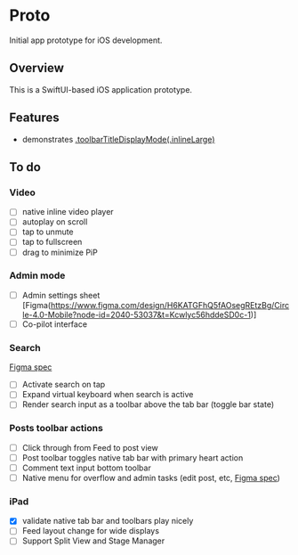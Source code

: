 # Proto

Initial app prototype for iOS development.

## Overview
This is a SwiftUI-based iOS application prototype.

## Features
- demonstrates [.toolbarTitleDisplayMode(.inlineLarge)](https://developer.apple.com/documentation/swiftui/view/toolbartitledisplaymode(_:))

## To do
### Video
- [ ] native inline video player
- [ ] autoplay on scroll
- [ ] tap to unmute
- [ ] tap to fullscreen
- [ ] drag to minimize PiP

### Admin mode
- [ ] Admin settings sheet [Figma(https://www.figma.com/design/H6KATGFhQ5fAOsegREtzBg/Circle-4.0-Mobile?node-id=2040-53037&t=Kcwlyc56hddeSD0c-1)]
- [ ] Co-pilot interface

### Search
[Figma spec](https://www.figma.com/design/NdwIk4iFCNFsrBOA1I2S2b/%F0%9F%93%90-Mobile-Build?node-id=26801-116894&t=GwwykqKG33UxJcNw-1)
- [ ] Activate search on tap 
- [ ] Expand virtual keyboard when search is active
- [ ] Render search input as a toolbar above the tab bar (toggle bar state)

### Posts toolbar actions
- [ ] Click through from Feed to post view
- [ ] Post toolbar toggles native tab bar with primary heart action
- [ ] Comment text input bottom toolbar
- [ ] Native menu for overflow and admin tasks (edit post, etc, [Figma spec](https://www.figma.com/design/W7x7IvJBDsSw43zcIKMJeR/%E2%9D%96-Mobile-Design-System?node-id=12807-69973&t=wAl175S4870CppoP-1))

### iPad
- [x] validate native tab bar and toolbars play nicely
- [ ] Feed layout change for wide displays
 - [ ] Support Split View and Stage Manager